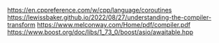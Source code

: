 https://en.cppreference.com/w/cpp/language/coroutines
https://lewissbaker.github.io/2022/08/27/understanding-the-compiler-transform
https://www.melconway.com/Home/pdf/compiler.pdf
https://www.boost.org/doc/libs/1_73_0/boost/asio/awaitable.hpp
